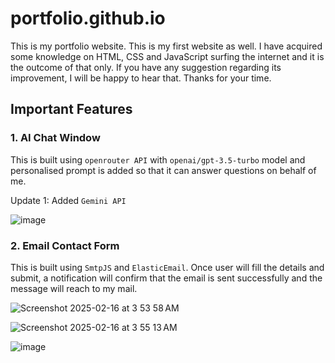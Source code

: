 # portfolio.github.io

This is my portfolio website. This is my first website as well. I have acquired some knowledge on HTML, CSS and JavaScript surfing the internet and it is the outcome of that only. If you have any suggestion regarding its improvement, I will be happy to hear that. Thanks for your time.

## Important Features

### 1. AI Chat Window

   This is built using `openrouter API` with `openai/gpt-3.5-turbo` model and personalised prompt is added so that it can answer questions on behalf of me.
   
   Update 1: Added `Gemini API`
   
   ![image](https://github.com/user-attachments/assets/3be8ebc0-948c-4947-bbda-6270e630bcdb)

### 2. Email Contact Form

   This is built using `SmtpJS` and `ElasticEmail`. Once user will fill the details and submit, a notification will confirm that the email is sent successfully and the message will reach to my mail.

   ![Screenshot 2025-02-16 at 3 53 58 AM](https://github.com/user-attachments/assets/c960cc62-436c-4cd5-b270-13e0863f0e61)

   ![Screenshot 2025-02-16 at 3 55 13 AM](https://github.com/user-attachments/assets/81d15d96-a2de-4dc3-a7ec-03bb915d4e91)

   ![image](https://github.com/user-attachments/assets/67aa0582-b417-49c5-888f-b41b11c5889f)

